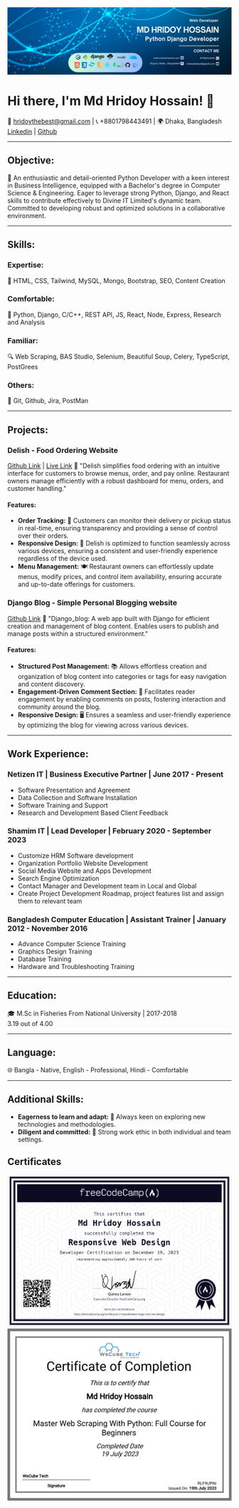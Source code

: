 <!-- Add a banner -->
<img src="./gbanner.png" alt="Banner: Md Hridoy Hossain" />

# Hi there, I'm Md Hridoy Hossain! 👋

📧 hridoythebest@gmail.com | 📞 +8801798443491 | 🌍 Dhaka, Bangladesh
[Linkedin](Your_Linkedin_Profile_Link) | [Github](Your_Github_Profile_Link)

---

## Objective:
🚀 An enthusiastic and detail-oriented Python Developer with a keen interest in Business Intelligence, equipped with a Bachelor's degree in Computer Science & Engineering. Eager to leverage strong Python, Django, and React skills to contribute effectively to Divine IT Limited's dynamic team. Committed to developing robust and optimized solutions in a collaborative environment.

---

## Skills:
### Expertise:
🌟 HTML, CSS, Tailwind, MySQL, Mongo, Bootstrap, SEO, Content Creation

### Comfortable:
🚧 Python, Django, C/C++, REST API, JS, React, Node, Express, Research and Analysis

### Familiar:
🔍 Web Scraping, BAS Studio, Selenium, Beautiful Soup, Celery, TypeScript, PostGrees

### Others:
🔗 Git, Github, Jira, PostMan

---

## Projects:
### Delish - Food Ordering Website
[Github Link](Your_Delish_Github_Link) | [Live Link](Your_Delish_Live_Link)
🍔 "Delish simplifies food ordering with an intuitive interface for customers to browse menus, order, and pay online. Restaurant owners manage efficiently with a robust dashboard for menu, orders, and customer handling."

#### Features:
- **Order Tracking:** 🚚 Customers can monitor their delivery or pickup status in real-time, ensuring transparency and providing a sense of control over their orders.
- **Responsive Design:** 📱 Delish is optimized to function seamlessly across various devices, ensuring a consistent and user-friendly experience regardless of the device used.
- **Menu Management:** 🍽️ Restaurant owners can effortlessly update menus, modify prices, and control item availability, ensuring accurate and up-to-date offerings for customers.

### Django Blog - Simple Personal Blogging website
[Github Link](Your_Django_Blog_Github_Link)
📝 "Django_blog: A web app built with Django for efficient creation and management of blog content. Enables users to publish and manage posts within a structured environment."

#### Features:
- **Structured Post Management:** 📚 Allows effortless creation and organization of blog content into categories or tags for easy navigation and content discovery.
- **Engagement-Driven Comment Section:** 💬 Facilitates reader engagement by enabling comments on posts, fostering interaction and community around the blog.
- **Responsive Design:** 🖥️ Ensures a seamless and user-friendly experience by optimizing the blog for viewing across various devices.

---

## Work Experience:
### Netizen IT | Business Executive Partner | June 2017 - Present
- Software Presentation and Agreement
- Data Collection and Software Installation
- Software Training and Support
- Research and Development Based Client Feedback

### Shamim IT | Lead Developer | February 2020 - September 2023
- Customize HRM Software development
- Organization Portfolio Website Development
- Social Media Website and Apps Development
- Search Engine Optimization
- Contact Manager and Development team in Local and Global
- Create Project Development Roadmap, project features list and assign them to relevant team

### Bangladesh Computer Education | Assistant Trainer | January 2012 - November 2016
- Advance Computer Science Training
- Graphics Design Training
- Database Training
- Hardware and Troubleshooting Training

---

## Education:
🎓 M.Sc in Fisheries From National University | 2017-2018  
3.19 out of 4.00

---

## Language:
🌐 Bangla - Native, English - Professional, Hindi - Comfortable

---

## Additional Skills:
- **Eagerness to learn and adapt:** 🧠 Always keen on exploring new technologies and methodologies.
- **Diligent and committed:** 💪 Strong work ethic in both individual and team settings.
## Certificates
<img src="./rwdc.PNG" alt="Responsive Web Design Course Certificate From FreeCodeCamp" />
<img src="./wscertificate.png" alt="Python Web Scraping Certificate From WsCube Tech" />
